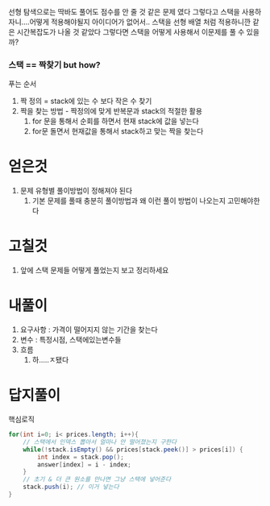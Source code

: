 선형 탐색으로는 딱바도 풀어도 점수를 안 줄 것 같은 문제 였다
그렇다고 스택을 사용하자니....어떻게 적용해야될지 아이디어가 없어서..
스택을 선형 배열 처럼 적용하니깐 같은 시간복잡도가 나올 것 같았다
그렇다면 스택을 어떻게 사용해서 이문제를 풀 수 있을까?

### 스택 == 짝찾기 but how? 
푸는 순서 
1) 짝 정의 = stack에 있는 수 보다 작은 수 찾기 
2) 짝을 찾는 방법 - 짝정의에 맞게 반복문과 stack의 적절한 활용 
   1) for 문을 통해서 순회를 하면서 현재 stack에 값을 넣는다
   2) for문 돌면서 현재값을 통해서 stack하고 맞는 짝을 찾는다 



# 얻은것 
1) 문제 유형별 풀이방법이 정해져야 된다
   1) 기본 문제를 풀때 충분히 풀이방법과 왜 이런 풀이 방법이 나오는지 고민해야한다 

# 고칠것 
1) 앞에 스택 문제들 어떻게 풀었는지 보고 정리하세요 


# 내풀이 

1) 요구사항 : 가격이 떨어지지 않는 기간을 찾는다
2) 변수 : 특정시점, 스택에있는변수들 
3) 흐름 
   1) 하.....ㅈ됐다 




# 답지풀이 
핵심로직
```java
for(int i=0; i< prices.length; i++){
    // 스택에서 인덱스 뽑아서 얼마나 안 떨어졌는지 구한다
    while(!stack.isEmpty() && prices[stack.peek()] > prices[i]) {
        int index = stack.pop();
        answer[index] = i - index;
    }
    // 초기 & 더 큰 원소를 만나면 그냥 스택에 넣어준다
    stack.push(i); // 이거 넣는다
} 
```